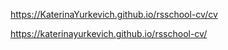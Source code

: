 https://KaterinaYurkevich.github.io/rsschool-cv/cv

https://katerinayurkevich.github.io/rsschool-cv/


